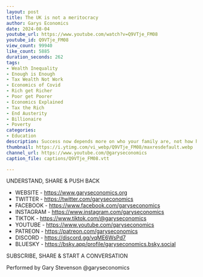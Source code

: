 ```yaml
---
layout: post
title: The UK is not a meritocracy
author: Garys Economics
date: 2024-08-04
youtube_url: https://www.youtube.com/watch?v=Q9VTje_FM08
youtube_id: Q9VTje_FM08
view_count: 99940
like_count: 5885
duration_seconds: 262
tags:
- Wealth Inequality
- Enough is Enough
- Tax Wealth Not Work
- Economics of Covid
- Rich get Richer
- Poor get Poorer
- Economics Explained
- Tax the Rich
- End Austerity
- Billionaire
- Poverty
categories:
- Education
description: Success now depends more on who your family are, not how hard you've worked.
thumbnail: https://i.ytimg.com/vi_webp/Q9VTje_FM08/maxresdefault.webp
channel_url: https://www.youtube.com/@garyseconomics
caption_file: captions/Q9VTje_FM08.vtt

---
```


UNDERSTAND, SHARE & PUSH BACK

- WEBSITE - https://www.garyseconomics.org
- TWITTER  - https://twitter.com/garyseconomics
- FACEBOOK - https://www.facebook.com/garyseconomics
- INSTAGRAM  - https://www.instagram.com/garyseconomics
- TIKTOK - https://www.tiktok.com/@garyseconomics
- YOUTUBE -  https://www.youtube.com/garyseconomics
- PATREON - https://patreon.com/garyseconomics
- DISCORD - https://discord.gg/vqME6WsPd7
- BLUESKY - https://bsky.app/profile/garyseconomics.bsky.social

SUBSCRIBE, SHARE & START A CONVERSATION

Performed by Gary Stevenson
@garyseconomics
